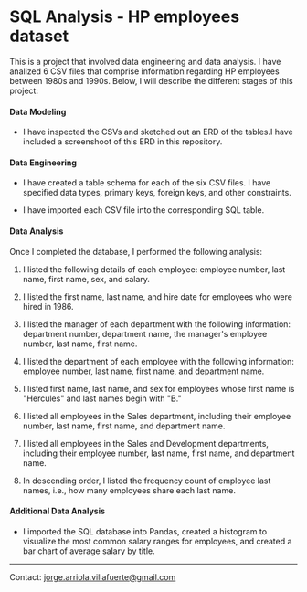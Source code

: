 # SQL Analysis - HP employees dataset

This is a project that involved data engineering and data analysis. I have analized 6 CSV files that comprise information regarding HP employees between 1980s and 1990s. Below, I will describe the different stages of this project: 

#### Data Modeling

* I have inspected the CSVs and sketched out an ERD of the tables.I have included a screenshoot of this ERD in this repository.

#### Data Engineering

* I have created a table schema for each of the six CSV files. I have specified data types, primary keys, foreign keys, and other constraints.

* I have imported each CSV file into the corresponding SQL table.

#### Data Analysis

Once I completed the database, I performed the following analysis:

1. I listed the following details of each employee: employee number, last name, first name, sex, and salary.

2. I listed the first name, last name, and hire date for employees who were hired in 1986.

3. I listed the manager of each department with the following information: department number, department name, the manager's employee number, last name, first name.

4. I listed the department of each employee with the following information: employee number, last name, first name, and department name.

5. I listed first name, last name, and sex for employees whose first name is "Hercules" and last names begin with "B."

6. I listed all employees in the Sales department, including their employee number, last name, first name, and department name.

7. I listed all employees in the Sales and Development departments, including their employee number, last name, first name, and department name.

8. In descending order, I listed the frequency count of employee last names, i.e., how many employees share each last name.

#### Additional Data Analysis

* I imported the SQL database into Pandas, created a histogram to visualize the most common salary ranges for employees, and created a bar chart of average salary by title.

------

Contact: jorge.arriola.villafuerte@gmail.com
